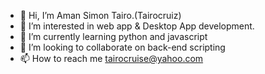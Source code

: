 - 👋 Hi, I’m Aman Simon Tairo.(Tairocruiz)
- 👀 I’m interested in web app & Desktop App development.
- 🌱 I’m currently learning python and javascript
- 💞️ I’m looking to collaborate on back-end scripting
- 📫 How to reach me tairocruise@yahoo.com

<!---
tairocruiz/tairocruiz is a ✨ special ✨ repository because its `README.md` (this file) appears on your GitHub profile.
You can click the Preview link to take a look at your changes.
--->
